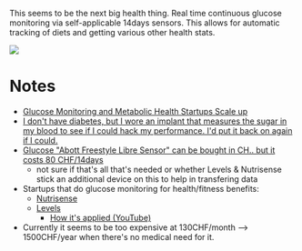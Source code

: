 This seems to be the next big health thing. Real time continuous glucose monitoring via self-applicable 14days sensors. This allows for automatic tracking of diets and getting various other health stats.

![](https://twitter.com/eade_bengard/status/1408592567218884615?s=20)

# Notes

* [Glucose Monitoring and Metabolic Health Startups Scale up](https://insider.fitt.co/glucose-monitoring-and-metabolic-health-startups-scale-up/)
* [I don't have diabetes, but I wore an implant that measures the sugar in my blood to see if I could hack my performance. I'd put it back on again if I could.](https://www.businessinsider.com/what-its-like-to-track-blood-sugar-with-a-continuous-glucose-monitor-2019-11?r=US\&IR=T)
* [Glucose "Abott Freestyle Libre Sensor" can be bought in CH.. but it costs 80 CHF/14days](https://www.zurrose-shop.ch/de/abbott-freestyle-libre-sensor-1-stk-/?channable=01622769640036363835343234b2\&CMP=Shopping\&layer=cum5\_2021\&gclid=CjwKCAjwoNuGBhA8EiwAFxomAysi35XWXPcAiP5B7F-kikNTLt3vFh44z3NrqtFDrzeEHGvWC73EwxoCyYUQAvD_BwE)
  * not sure if that's all that's needed or whether Levels & Nutrisense stick an additional device on this to help in transfering data
* Startups that do glucose monitoring for health/fitness benefits:
  * [Nutrisense](https://www.nutrisense.io/how-it-works)
  * [Levels](https://www.levelshealth.com)
    * [How it's applied (YouTube)](https://www.youtube.com/watch?v=XrbnuCsYkcs)
* Currently it seems to be too expensive at 130CHF/month --> 1500CHF/year when there's no medical need for it.

 
